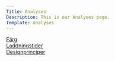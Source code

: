 ```yaml
---
Title: Analyses
Description: This is our Analyses page.
Template: analyses
---
```



<div class="box three-span">
    <a href="analysis/01_colors">Färg</a>
</div>

<div class="box three-span">
    <a href="analysis/02_load">Laddningstider</a>
</div>

<div class="box three-span">
    <a href="analysis/03_design_principles">Designprinciper</a>
</div>
